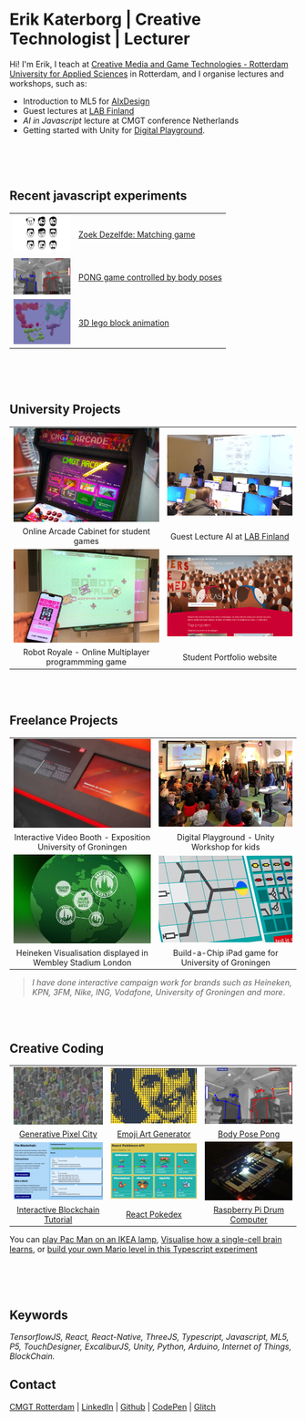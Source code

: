 # Erik Katerborg | Creative Technologist | Lecturer 

Hi! I'm Erik, I teach at [Creative Media and Game Technologies - Rotterdam University for Applied Sciences](https://www.hogeschoolrotterdam.nl/opleidingen/bachelor/creative-media-and-game-technologies/voltijd/) in Rotterdam, and I organise lectures and workshops, such as:

- Introduction to ML5 for [AIxDesign](https://medium.com/aixdesign/getting-started-with-ml5-js-tutorial-part-i-image-classifier-6d437ec38045)
- Guest lectures at [LAB Finland](https://lab.fi/en)
- *AI in Javascript* lecture at CMGT conference Netherlands
- Getting started with Unity for [Digital Playground](https://digitalplayground.nl). 

<br><Br><br>

## Recent javascript experiments 
| |  |
|----------------------|--------------------|
| <img src="./images/zoek.png" width="100" /> | [Zoek Dezelfde: Matching game](https://kokodoko.github.io/zoekdezelfde/) |
| <img src="./images/posepong.png" width="100" />  |  [PONG game controlled by body poses](https://www.youtube.com/watch?v=DMebdxAp0j0)|
| <img src="./images/cmgt.png" width="100" /> | [3D lego block animation](https://kokodoko.github.io/cmgt-logo/) |


<br><br><br>

## <a name="uni"></a>University Projects

|  |  |
:-------------------------:|:-------------------------:
![](./images/arcadecabinet800x515.png)  |  ![](./images/ml1.png)
Online Arcade Cabinet for student games | Guest Lecture AI at [LAB Finland](https://www.lab.fi/en) 
![](./images/robots.jpg)  |  ![](./images/showcase.png)
Robot Royale - Online Multiplayer programmming game | Student Portfolio website

<br>
<br>

## <a name="freelance"></a>Freelance Projects

|  |  |
:-------------------------:|:-------------------------:
![](./images/video.png)  |  ![](./images/unity1.png)
Interactive Video Booth - Exposition University of Groningen | Digital Playground - Unity Workshop for kids
![](./images/beer.png)  |  ![](./images/chip.png)
Heineken Visualisation displayed in Wembley Stadium London | Build-a-Chip iPad game for University of Groningen

>*I have done interactive campaign work for brands such as Heineken, KPN, 3FM, Nike, ING, Vodafone, University of Groningen and more*.

<br>
<br>

## <a name="exp"></a>Creative Coding

 |  |  |  |
:-------------------------:|:-------------------------:|:-------------------------:
 ![](./images/citysmall.png)  |  ![](./images/emoji.png)  |  ![](./images/posepong.png)
[Generative Pixel City](https://github.com/KokoDoko/kokodoko.github.io/blob/master/images/citybig.png?raw=true) | [Emoji Art Generator](https://codesandbox.io/s/emoji-webcam-qt1ocz) | [Body Pose Pong](https://www.youtube.com/watch?v=DMebdxAp0j0)
 ![](./images/blockchain.png)  |  ![](./images/pokedex.png)  |  ![](./images/drum.png)
[Interactive Blockchain Tutorial](https://kokodoko.github.io/blockchain) | [React Pokedex](https://kokodoko.github.io/react-pokedex/) | [Raspberry Pi Drum Computer](https://www.youtube.com/watch?v=DMebdxAp0j0)

You can [play Pac Man on an IKEA lamp](https://github.com/KokoDoko/PacmanLamp), [Visualise how a single-cell brain learns](https://kokodoko.github.io/perceptron/), or [build your own Mario level in this Typescript experiment](https://kokodoko.github.io/level-editor/)
 
<br>
<br>
<br>

## Keywords

*TensorflowJS, React, React-Native, ThreeJS, Typescript, Javascript, ML5, P5, TouchDesigner, ExcaliburJS, Unity, Python, Arduino, Internet of Things, BlockChain.*


## Contact

[CMGT Rotterdam](https://www.hogeschoolrotterdam.nl/opleidingen/bachelor/creative-media-and-game-technologies/voltijd/) | [LinkedIn](https://www.linkedin.com/in/eerkmans/) | [Github](https://github.com/KokoDoko) | [CodePen](https://codepen.io/eerk) | [Glitch](https://glitch.com/@KokoDoko)
